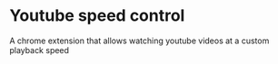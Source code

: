 # Youtube speed control
A chrome extension that allows watching youtube videos at a custom playback speed
